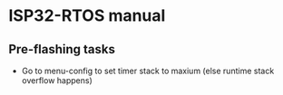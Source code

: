 # ISP32-RTOS manual
## Pre-flashing tasks
* Go to menu-config to set timer stack to maxium (else runtime stack overflow happens) 
